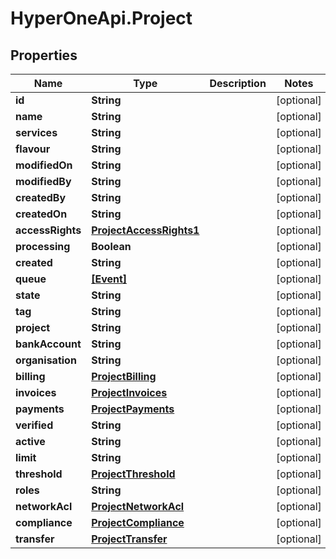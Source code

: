 # HyperOneApi.Project

## Properties
Name | Type | Description | Notes
------------ | ------------- | ------------- | -------------
**id** | **String** |  | [optional] 
**name** | **String** |  | [optional] 
**services** | **String** |  | [optional] 
**flavour** | **String** |  | [optional] 
**modifiedOn** | **String** |  | [optional] 
**modifiedBy** | **String** |  | [optional] 
**createdBy** | **String** |  | [optional] 
**createdOn** | **String** |  | [optional] 
**accessRights** | [**ProjectAccessRights1**](ProjectAccessRights1.md) |  | [optional] 
**processing** | **Boolean** |  | [optional] 
**created** | **String** |  | [optional] 
**queue** | [**[Event]**](Event.md) |  | [optional] 
**state** | **String** |  | [optional] 
**tag** | **String** |  | [optional] 
**project** | **String** |  | [optional] 
**bankAccount** | **String** |  | [optional] 
**organisation** | **String** |  | [optional] 
**billing** | [**ProjectBilling**](ProjectBilling.md) |  | [optional] 
**invoices** | [**ProjectInvoices**](ProjectInvoices.md) |  | [optional] 
**payments** | [**ProjectPayments**](ProjectPayments.md) |  | [optional] 
**verified** | **String** |  | [optional] 
**active** | **String** |  | [optional] 
**limit** | **String** |  | [optional] 
**threshold** | [**ProjectThreshold**](ProjectThreshold.md) |  | [optional] 
**roles** | **String** |  | [optional] 
**networkAcl** | [**ProjectNetworkAcl**](ProjectNetworkAcl.md) |  | [optional] 
**compliance** | [**ProjectCompliance**](ProjectCompliance.md) |  | [optional] 
**transfer** | [**ProjectTransfer**](ProjectTransfer.md) |  | [optional] 



